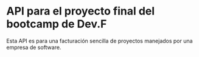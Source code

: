 # API para el proyecto final del bootcamp de Dev.F

Esta API es para una facturación sencilla de proyectos manejados por una empresa de software.
